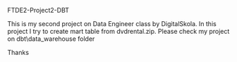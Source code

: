 FTDE2-Project2-DBT

This is my second project on Data Engineer class by DigitalSkola.
In this project I try to create mart table from dvdrental.zip. Please check my project on dbt\data_warehouse folder

Thanks
